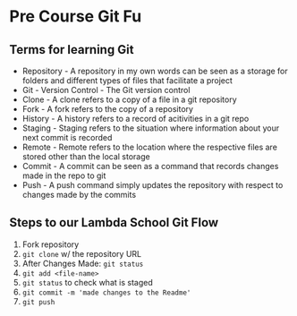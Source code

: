 # Pre Course Git Fu

## Terms for learning Git
 * Repository - A repository in my own words can be seen as a storage for folders and different types of files that facilitate a project
 * Git - Version Control - The Git version control
 * Clone - A clone refers to a copy of a file in a git repository
 * Fork - A fork refers to the copy of a repository
 * History - A history refers to a record of acitivities in a git repo 
 * Staging - Staging refers to the situation where information about your next commit is recorded
 * Remote - Remote refers to the location where the respective files are stored other than the local storage 
 * Commit - A commit can be seen as a command that records changes made in the repo to git 
 * Push -	A push command simply updates the repository with respect to changes made by the commits

## Steps to our Lambda School Git Flow
1. Fork repository
2. `git clone` w/ the repository URL 
3. After Changes Made: `git status`
4. `git add <file-name>` 
5. `git status` to check what is staged
6. `git commit -m 'made changes to the Readme'`
7. `git push`
